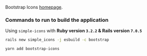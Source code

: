 Bootstrap Icons [homepage](https://icons.getbootstrap.com/).

### Commands to run to build the application

Using `simple-icons` with **Ruby version `3.2.2` & Rails version `7.0.5`**

```bash
rails new simple_icons -j esbuild -c bootstrap
```

```bash
yarn add bootstrap-icons
```
